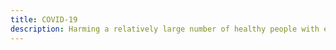 ```yaml
---
title: COVID-19
description: Harming a relatively large number of healthy people with experimental policies of undemonstrated effectiveness in the name of a relatively small number of people who might be harmed if we didn't is, amongst many other things, a violation of fundamental ethics. The bizarre phenomena it's spawned, such as authoritarianism, cults, pseudoscience, moral panic, McCarthyism, Lysenkoism, Reflexive Law, and The Great Reset are fascinating. 
---
```



